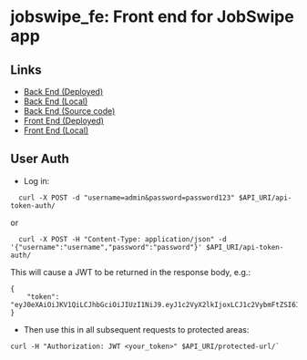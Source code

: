 # jobswipe_fe: Front end for JobSwipe app

## Links

- [Back End (Deployed)]()
- [Back End (Local)]()
- [Back End (Source code)]()
- [Front End (Deployed)]()
- [Front End (Local)]()

## User Auth

- Log in:

```
  curl -X POST -d "username=admin&password=password123" $API_URI/api-token-auth/
```

or

```
  curl -X POST -H "Content-Type: application/json" -d '{"username":"username","password":"password"}' $API_URI/api-token-auth/
```

This will cause a JWT to be returned in the response body, e.g.:

```
{
    "token": "eyJ0eXAiOiJKV1QiLCJhbGciOiJIUzI1NiJ9.eyJ1c2VyX2lkIjoxLCJ1c2VybmFtZSI6InN1cGVyMyIsImV4cCI6MTU4Mzc5MTcyMCwiZW1haWwiOiJzQHMuY29tIn0.7pZRXd0OygANuf5s1sE6gDG5XsBdbkibLaT_NhRD0D0"
}
```

- Then use this in all subsequent requests to protected areas:

```
curl -H "Authorization: JWT <your_token>" $API_URI/protected-url/`
```

